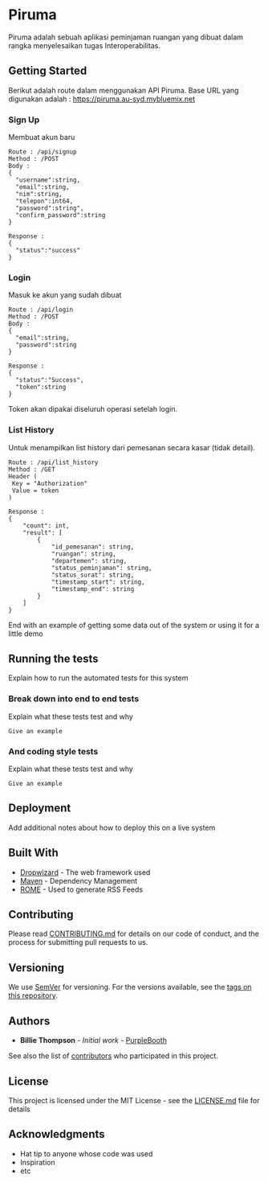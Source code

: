 # Piruma

Piruma adalah sebuah aplikasi peminjaman ruangan yang dibuat dalam rangka menyelesaikan tugas Interoperabilitas.

## Getting Started

Berikut adalah route dalam menggunakan API Piruma. Base URL yang digunakan adalah : https://piruma.au-syd.mybluemix.net

### Sign Up

Membuat akun baru

```
Route : /api/signup
Method : /POST
Body :
{
  "username":string,
  "email":string,
  "nim":string,
  "telepon":int64,
  "password":string",
  "confirm_password":string
}

Response :
{
  "status":"success"
}
```

### Login

Masuk ke akun yang sudah dibuat
```
Route : /api/login
Method : /POST
Body :
{
  "email":string,
  "password":string
}

Response :
{
  "status":"Success",
  "token":string
}
```
Token akan dipakai diseluruh operasi setelah login.

### List History

Untuk menampilkan list history dari pemesanan secara kasar (tidak detail).

```
Route : /api/list_history
Method : /GET
Header (
 Key = "Authorization"
 Value = token
)

Response :
{
    "count": int,
    "result": [
        {
            "id_pemesanan": string,
            "ruangan": string,
            "departemen": string,
            "status_peminjaman": string,
            "status_surat": string,
            "timestamp_start": string,
            "timestamp_end": string
        }
    ]
}
```

End with an example of getting some data out of the system or using it for a little demo

## Running the tests

Explain how to run the automated tests for this system

### Break down into end to end tests

Explain what these tests test and why

```
Give an example
```

### And coding style tests

Explain what these tests test and why

```
Give an example
```

## Deployment

Add additional notes about how to deploy this on a live system

## Built With

* [Dropwizard](http://www.dropwizard.io/1.0.2/docs/) - The web framework used
* [Maven](https://maven.apache.org/) - Dependency Management
* [ROME](https://rometools.github.io/rome/) - Used to generate RSS Feeds

## Contributing

Please read [CONTRIBUTING.md](https://gist.github.com/PurpleBooth/b24679402957c63ec426) for details on our code of conduct, and the process for submitting pull requests to us.

## Versioning

We use [SemVer](http://semver.org/) for versioning. For the versions available, see the [tags on this repository](https://github.com/your/project/tags).

## Authors

* **Billie Thompson** - *Initial work* - [PurpleBooth](https://github.com/PurpleBooth)

See also the list of [contributors](https://github.com/your/project/contributors) who participated in this project.

## License

This project is licensed under the MIT License - see the [LICENSE.md](LICENSE.md) file for details

## Acknowledgments

* Hat tip to anyone whose code was used
* Inspiration
* etc